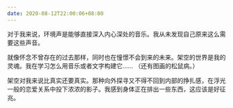 ```yaml
---
date: 2020-08-12T22:00:06+08:00
---
```

对于我来说，环境声是能够直接深入内心深处的音乐。我从未发现自己原来这么需要这些声音。

就像怀念不曾存在的过去那样，同时也在憧憬不会到来的未来。架空的世界是我的灵魂。我在学习怎么用音乐或者文字构建它…… （还有图画的松鼠病。）

架空对我来说比真实还要真实。那种向外探寻又不得不回到内部的挣扎感，在浮光一般的恋爱关系中投下浓浓的影子。我感到身体正在排出一些东西，这应该是好征兆。